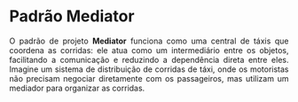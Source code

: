 # Padrão Mediator

<p style="text-align: justify;">
O padrão de projeto <strong>Mediator</strong> funciona como uma central de táxis que coordena as corridas: ele atua como um intermediário entre os objetos, facilitando a comunicação e reduzindo a dependência direta entre eles. Imagine um sistema de distribuição de corridas de táxi, onde os motoristas não precisam negociar diretamente com os passageiros, mas utilizam um mediador para organizar as corridas.
</p>
